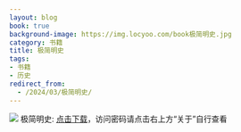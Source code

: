 ```yaml
---
layout: blog
book: true
background-image: https://img.locyoo.com/book极简明史.jpg
category: 书籍
title: 极简明史
tags:
- 书籍
- 历史
redirect_from:
  - /2024/03/极简明史/
---
```

![](https://img.locyoo.com/book极简明史.jpg)
极简明史: <a name = "ref1" href="https://url18.ctfile.com/f/50983618-1375544878-293b77?p=3619">点击下载</a>，访问密码请点击右上方“关于”自行查看